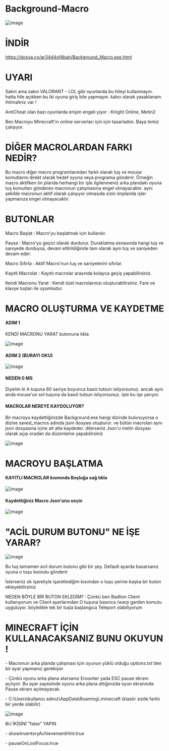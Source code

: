 # Background-Macro

![image](https://github.com/user-attachments/assets/393adb0c-aff3-437b-b29e-e1ab9b70282a)

# İNDİR
https://dosya.co/ar34d4of4bah/Background_Macro.exe.html

# UYARI

<p> Sakın ama sakın VALORANT - LOL gibi oyunlarda bu hileyi kullanmayın. hatta hile açıkken bu iki oyuna giriş bile yapmayın. kalıcı olarak yasaklanam ihtimaliniz var !

<p> AntiCheat olan bazı oyunlarda erişim engeli yiyor : Knight Online, Metin2

<p> Ben Macroyu Minecraft'ın online serverları için için tasarladım. Baya temiz çalışıyor.

# DİĞER MACROLARDAN FARKI NEDİR?
<p> Bu macro diğer macro programlarından farklı olarak tuş ve mouse komutlarını direkt olarak hedef oyuna veya programa gönderir. Örneğin macro aktifken ön planda herhangi bir işle ilgilenmeniz arka plandaki oyuna tuş komutları gönderen macronun çalışmasına engel olmayacaktır. aynı şekilde macronun aktif olarak çalışıyor olmasıda sizin önplanda işler yapmanıza engel olmayacaktır.

# BUTONLAR

<p> Macro Başlat : Macro’yu başlatmak için kullanılır.
<p> Pause : Macro'yu geçici olarak durdurur. Duraklatma esnasında hangi tuş ve saniyede durduysa, devam ettirildiğinde tam olarak aynı tuş ve saniyeden devam eder.
<p> Macro Sıfırla : Aktif Macro'nun tuş ve saniyelerini sıfırlar.
<p> Kayıtlı Macrolar : Kayıtlı macrolar arasında kolayca geçiş yapabilirsiniz.
<p> Kendi Macronu Yarat : Kendi özel macrolarınızı oluşturabilirsiniz. Fare ve klavye tuşları ile uyumludur.

# MACRO OLUŞTURMA VE KAYDETME

#### ADIM 1

<p> KENDİ MACRONU YARAT butonuna tıkla

![image](https://github.com/user-attachments/assets/b7f7171b-50be-48ba-b07e-0b4682bd69ea)

#### ADIM 2 (BURAYI OKU)

![image](https://github.com/user-attachments/assets/a4b00502-851b-4f91-a64e-a82b62c82793)

#### NEDEN 0 MS
<p> Diyelim ki A tuşuna 60 saniye boyunca basılı tutsun istiyorsunuz. ancak aynı anda mouse'un sol tuşuna da basılı tutsun istiyorsunuz. işte bu işe yarıyor.

#### MACROLAR NEREYE KAYDOLUYOR?

<p> Bir macroyu kaydettiğinizde Background.exe hangi dizinde bulunuyorsa o dizine saved_macros adında json dosyası oluşturur. ve bütün macroları aynı json dosyasına içine alt alta kaydeder. dilerseniz Json'u metin dosyası olarak açıp oradan da düzenleme yapabilirsiniz

![image](https://github.com/user-attachments/assets/4caf164d-d0c1-4155-b17c-d5b80ded059c)

# MACROYU BAŞLATMA

#### KAYITLI MACROLAR kısmında Boşluğa sağ tıkla

![image](https://github.com/user-attachments/assets/0f468420-65d6-4cbf-a1d3-0035df1632e1)

#### Kaydettiğiniz Macro Json'unu seçin

![image](https://github.com/user-attachments/assets/5f7a25c9-d061-42ee-b89d-09a12b426014)


# "ACİL DURUM BUTONU" NE İŞE YARAR?

![image](https://github.com/user-attachments/assets/fc5ed774-e74d-4816-ac1e-f6bc2031cb09)


<p> Bu tuş tamamen acil durum butonu gibi bir şey. Default ayarda basarsanız oyuna o tuşu komutu gönderir

<p> İsterseniz ok işaretiyle işaretlediğim kısımdan o tuşu yerine başka bir buton ekleyebilirsiniz

<p> NEDEN BÖYLE BİR BUTON EKLEDİM? : Çünkü ben Badlion Client kullanıyorum ve Client ayarlarından O tuşuna basınca /warp garden komutu uyguluyor. böylelikle tek bir tuşla başlangıca Teleport olabiliyorum


# MINECRAFT İÇİN KULLANACAKSANIZ BUNU OKUYUN !

<p> - Macronun arka planda çalışması için oyunun yüklü olduğu options.txt'den bir ayar yapmanız gerekiyor

<p> - Çünkü oyunu arka plana atarsanız Envanter yada ESC pause ekranı açılıyor. Bu ayar sayesinde oyunu arka plana attığınızda oyun ekranında Pause ekranı açılmayacak.

<p> - C:\Users\kullanıcı adınız\AppData\Roaming\.minecraft   (klasör sizde farklı bir yerde olabilir)

![image](https://github.com/user-attachments/assets/168093dd-0e38-4707-973a-af2a44c862c5)

BU İKİSİNİ "false" YAPIN

<p> - showInventoryAchievementHint:true
<p> - pauseOnLostFocus:true
